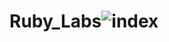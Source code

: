 # Ruby_Labs![index](https://user-images.githubusercontent.com/96077446/218188535-4345a1ba-28b9-4ecf-9c91-7fc67e7ea32b.jpeg)
